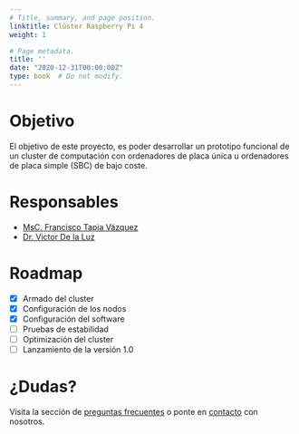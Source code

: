 ```yaml
---
# Title, summary, and page position.
linktitle: Clúster Raspberry Pi 4
weight: 1

# Page metadata.
title: ''
date: "2020-12-31T00:00:00Z"
type: book  # Do not modify.
---
```


# Objetivo
El objetivo de este proyecto, es poder desarrollar un prototipo funcional de un cluster de computación con ordenadores de placa única u ordenadores de placa simple (SBC) de bajo coste.

# Responsables
- [MsC. Francisco Tapia Vázquez](https://ftapia.dev)
- [Dr. Victor De la Luz](http://www.gicc.unam.mx/vdelaluz)

# Roadmap
* [x] Armado del cluster
* [x] Configuración de los nodos
* [x] Configuración del software
* [ ] Pruebas de estabilidad
* [ ] Optimización del cluster
* [ ] Lanzamiento de la versión 1.0 

# ¿Dudas?
 Visita la sección de [preguntas frecuentes](/es/raspberry/faq/) o ponte en [contacto](/es/#contacto) con nosotros.